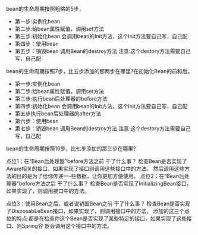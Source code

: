 bean的生命周期按照粗略的5步，

* 第一步:实例化bean
* 第二步:给bean属性赋值，调用set方法
* 第三步:初始化bean 会调用bean的Init方法，这个Init方法要自己写，自己配
* 第四步：使用bean
* 第五步：销毁bean 调用Bean的destroy方法 注意:这个destory方法需要自己写，自己配

bean的生命周期按照7步，比五步添加的那两步在哪里?在初始化Bean的前和后。

* 第一步:实例化bean
* 第二步:给bean属性赋值，调用set方法
* 第三步:执行bean后处理器的before方法
* 第四步:初始化bean 会调用bean的Init方法，这个Init方法要自己写，自己配
* 第五步执行bean后处理器的after方法
* 第六步：使用bean
* 第七步：销毁bean 调用Bean的destroy方法 注意:这个destory方法需要自己写，自己配

bean的生命周期按照10步，比七步添加的那三步在哪里?

点位1：在“Bean后处理器"before方法之前
    干了什么事？
        检查Bean是否实现了Aware相关的接口，如果实现了接口则调用这些接口中的方法。
        然后调用这些方法的目的是为了给你传递一-些数据，让你更加方便使用。
点位2：在“Bean后处理器"before方法之后
    干了什么事？
        检查Bean是否实现了InitializingBean接口，如果实现了，则调用接口中的方法。

点位3：使用Bean之后，或者说销毁Bean之前
    干了什么事？
        检查Bean是否实现了DisposabLeBean接口，如果实现了，则调用接口中的方法。
添加的这三个点位的特点:都是在检查你这个Bean是否实现了某些特定的接口，如果实现了这些接口，则Spring容 器会调用这个接口中的方法。

